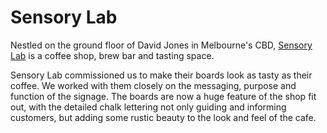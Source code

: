 # Sensory Lab

Nestled on the ground floor of David Jones in Melbourne's CBD, [Sensory Lab](http://www.sensorylab.com.au/) is a coffee shop, brew bar and tasting space. 

Sensory Lab commissioned us to make their boards look as tasty as their coffee. We worked with them closely on the messaging, purpose and function of the signage. The boards are now a huge feature of the shop fit out, with the detailed chalk lettering not only guiding and informing customers, but adding some rustic beauty to the look and feel of the cafe.